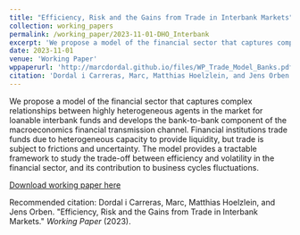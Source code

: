 ```yaml
---
title: "Efficiency, Risk and the Gains from Trade in Interbank Markets"
collection: working_papers
permalink: /working_paper/2023-11-01-DHO_Interbank
excerpt: 'We propose a model of the financial sector that captures complex relationships between highly heterogeneous agents in the market for loanable interbank funds and develops the bank-to-bank component of the macroeconomics financial transmission channel. Financial institutions trade funds due to heterogeneous capacity to provide liquidity, but trade is subject to frictions and uncertainty. The model provides a tractable framework to study the trade-off between efficiency and volatility in the financial sector, and its contribution to business cycles fluctuations.'
date: 2023-11-01
venue: 'Working Paper'
wppaperurl: 'http://marcdordal.github.io/files/WP_Trade_Model_Banks.pdf'
citation: 'Dordal i Carreras, Marc, Matthias Hoelzlein, and Jens Orben. &quot;Efficiency, Risk and the Gains from Trade in Interbank Markets.&quot;  <i>Working Paper</i> (2023).'
---
```

We propose a model of the financial sector that captures complex relationships between highly heterogeneous agents in the market for loanable interbank funds and develops the bank-to-bank component of the macroeconomics financial transmission channel. Financial institutions trade funds due to heterogeneous capacity to provide liquidity, but trade is subject to frictions and uncertainty. The model provides a tractable framework to study the trade-off between efficiency and volatility in the financial sector, and its contribution to business cycles fluctuations.

[Download working paper here](http://marcdordal.github.io/files/WP_Trade_Model_Banks.pdf)

Recommended citation: Dordal i Carreras, Marc, Matthias Hoelzlein, and Jens Orben. "Efficiency, Risk and the Gains from Trade in Interbank Markets."  <i>Working Paper</i> (2023).